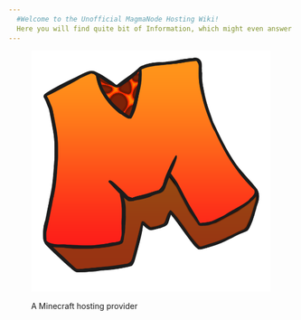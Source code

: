```yaml
---
  #Welcome to the Unofficial MagmaNode Hosting Wiki!
  Here you will find quite bit of Information, which might even answer some of your questions!
---
```


<figure><img src=".gitbook/assets/image (1).png" alt=""><figcaption><p>A Minecraft hosting provider</p></figcaption></figure>


